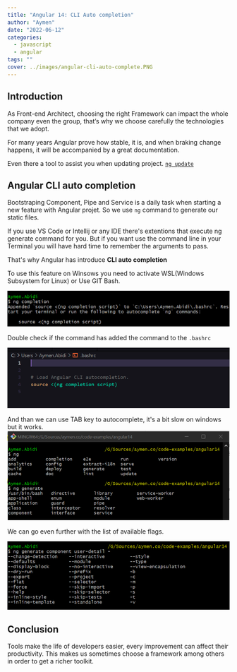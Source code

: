 ```yaml
---
title: "Angular 14: CLI Auto completion"
author: "Aymen"
date: "2022-06-12"
categories:
  - javascript
  - angular
tags: ""
cover: ../images/angular-cli-auto-complete.PNG
---
```


## Introduction
As Front-end Architect, choosing the right Framework can impact the whole company even the group, that’s why we choose carefully the technologies that we adopt.

For many years Angular prove how stable, it is, and when braking change happens, it will be accompanied by a great documentation.

Even there a tool to assist you when updating project. [``` ng update ```](https://angular.io/cli/update)

## Angular CLI auto completion

Bootstraping Component, Pipe and Service is a daily task when starting a new feature with Angular projet.
So we use ``ng`` command to generate our static files.

If you use VS Code or Intellij or any IDE there's extentions that execute ng generate command for you.
But if you want use the command line in your Terminal you will have hard time to remember the arguments to pass.

That's why Angular has introduce **CLI auto completion**

To use this feature on Winsows you need to activate WSL(Windows Subsystem for Linux) or Use GIT Bash.


![adding profile for windows](/images/ng-completion-1.PNG)

Double check if the command has added the command to the ``.bashrc``


![bashrc example](/images/ng-completion-2.PNG)


And than we can use TAB key to autocomplete, it's a bit slow on windows but it works.
![ng completion demo](/images/ng-completion-3.PNG)

We can go even further with the list of available flags.

![ng completion flags](/images/ng-completion-4.PNG)

## Conclusion

Tools make the life of developers easier, every improvement can affect their productivity. This makes us sometimes choose a framework among others in order to get a richer toolkit.



